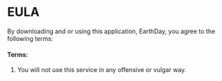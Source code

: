 
# EULA

By downloading and or using this application, EarthDay, you agree to the following terms:

#### Terms:<br>
1) You will not use this service in any offensive or vulgar way.